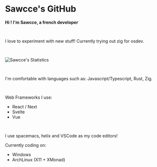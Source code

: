 # Sawcce's GitHub

__Hi ! I'm Sawcce, a french developer__

<br />

I love to experiment with new stuff! Currently trying out zig for osdev.

<br />

![Sawcce's Statistics](https://github-readme-stats.vercel.app/api?username=sawcce&show_icons=true&theme=tokyonight)

<br/>

I'm comfortable with languages such as: Javascript/Typescript, Rust, Zig.

<br/>

Web Frameworks I use:

- React / Next
- Svelte
- Vue

<br/>

I use spacemacs, helix and VSCode as my code editors!

Currently coding on:
- Windows
- ArchLinux (X11 + XMonad)
